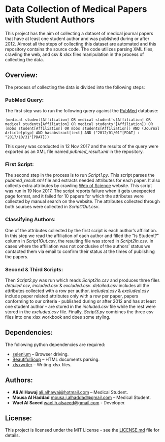 # Data Collection of Medical Papers with Student Authors

This project has the aim of collecting a dataset of medical journal papers that have at least one student author and was published during or after 2012. Almost all the steps of collecting this dataset are automated and this repository contains the source code. The code utilizes parsing XML files, crawling the web, and csv & xlsx files manipulation in the process of collecting the data.

## Overview:

The process of collecting the data is divided into the following steps:

### PubMed Query:

The first step was to run the following query against the [PubMed](https://www.ncbi.nlm.nih.gov/pubmed/) database:

```
(medical student[Affiliation] OR medical student's[Affiliation] OR medical students[Affiliation] OR medical students'[Affiliation]) OR (mbbs student[Affiliation] OR mbbs students[Affiliation]) AND (Journal Article[ptyp] AND hasabstract[text] AND ("2012/01/01"[PDAT] : "2017/10/31"[PDAT]))
```

This query was conducted in 12 Nov 2017 and the results of the query were exported as an XML file named *pubmed_result.xml* in the repository.

### First Script:

The second step in the process is to run *Script1.py*. This script parses the *pubmed_result.xml* file and extracts needed attributes for each paper. It also collects extra attributes by crawling [Web of Science](http://www.webofknowledge.com/) website. This script was run in 19 Nov 2017. The script reports failure when it gets unexpected page format, and it failed for 10 papers for which the attributes were collected by manual search on the website. The attributes collected through both sources were collected in *Script1Out.csv*.

### Classifying Authors:

One of the attributes collected by the first script is each author’s affiliation. In this step we read the affiliation of each author and filled the "Is Student?" column in *Script1Out.csv*, the resulting file was stored in *Script2In.csv*. In cases where the affiliation was not conclusive of the authors’ status we contacted them via email to confirm their status at the times of publishing the papers.

### Second & Third Scripts:

Then *Script2.py* was run which reads *Script2In.csv* and produces three files *detailed.csv*, *included.csv* & *excluded.csv*. *detailed.csv* includes all the attributes collected with a row per author. *included.csv* & *excluded.csv* include paper related attributes only with a row per paper, papers conforming to our criteria - published during or after 2012 and has at least one student author – are stored in the *included.csv* file while the rest were stored in the *excluded.csv* file.
Finally, *Script3.py* combines the three csv files into one xlsx workbook and does some styling.

## Dependencies:

The following python dependencies are required:

* [selenium](http://www.seleniumhq.org) – Browser driving.
* [BeautifulSoup](https://www.crummy.com/software/BeautifulSoup/) – HTML documents parsing.
* [xlsxwriter](https://xlsxwriter.readthedocs.io) – Writing xlsx files.

## Authors:
* **Ali Al Hawaj** <ali.alhawaj@hotmail.com> – Medical Student.
* **Mousa Al Haddad** <mousa.j.alhaddad@gmail.com> – Medical Student.
* **Wael Al Saeed** <wael.h.alsaeed@gmail.com> - Developer.

## License:

This project is licensed under the MIT License - see the [LICENSE.md](LICENSE.md) file for details.